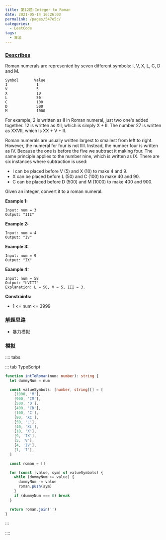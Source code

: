 ```yaml
---
title: 第12题-Integer to Roman
date: 2021-05-14 16:26:03
permalink: /pages/547e5c/
categories:
  - LeetCode
tags:
  - 算法
---
```


### [Describes](https://leetcode-cn.com/problems/integer-to-roman/)

Roman numerals are represented by seven different symbols: <span class="span-shadow">I</span>, <span class="span-shadow">V</span>, <span class="span-shadow">X</span>, <span class="span-shadow">L</span>, <span class="span-shadow">C</span>, <span class="span-shadow">D</span> and <span class="span-shadow">M</span>.

```
Symbol       Value
I             1
V             5
X             10
L             50
C             100
D             500
M             1000
```

<!-- more -->

For example, <span class="span-shadow">2</span> is written as <span class="span-shadow">II</span> in Roman numeral, just two one's added together. <span class="span-shadow">12</span> is written as <span class="span-shadow">XII</span>, which is simply <span class="span-shadow">X + II</span>. The number <span class="span-shadow">27</span> is written as <span class="span-shadow">XXVII</span>, which is <span class="span-shadow">XX + V + II</span>.

Roman numerals are usually written largest to smallest from left to right. However, the numeral for four is not <span class="span-shadow">IIII</span>. Instead, the number four is written as <span class="span-shadow">IV</span>. Because the one is before the five we subtract it making four. The same principle applies to the number nine, which is written as <span class="span-shadow">IX</span>. There are six instances where subtraction is used:

- <span class="span-shadow">I</span> can be placed before <span class="span-shadow">V</span> (5) and <span class="span-shadow">X</span> (10) to make 4 and 9.
- <span class="span-shadow">X</span> can be placed before <span class="span-shadow">L</span> (50) and <span class="span-shadow">C</span> (100) to make 40 and 90.
- <span class="span-shadow">C</span> can be placed before <span class="span-shadow">D</span> (500) and <span class="span-shadow">M</span> (1000) to make 400 and 900.

Given an integer, convert it to a roman numeral.

**Example 1:**

```
Input: num = 3
Output: "III"
```

**Example 2:**

```
Input: num = 4
Output: "IV"
```

**Example 3:**

```
Input: num = 9
Output: "IX"
```

**Example 4:**

```
Input: num = 58
Output: "LVIII"
Explanation: L = 50, V = 5, III = 3.
```

**Constraints:**

- <span class="span-shadow">1 <= num <= 3999</span>

### 解题思路

- 暴力模拟

### 模拟

:::: tabs

::: tab TypeScript

```TypeScript
function intToRoman(num: number): string {
  let dummyNum = num

  const valueSymbols: [number, string][] = [
    [1000, 'M'],
    [900, 'CM'],
    [500, 'D'],
    [400, 'CD'],
    [100, 'C'],
    [90, 'XC'],
    [50, 'L'],
    [40, 'XL'],
    [10, 'X'],
    [9, 'IX'],
    [5, 'V'],
    [4, 'IV'],
    [1, 'I'],
  ]

  const roman = []

  for (const [value, sym] of valueSymbols) {
    while (dummyNum >= value) {
      dummyNum -= value
      roman.push(sym)
    }
    if (dummyNum === 0) break
  }

  return roman.join('')
}
```

:::

::::
